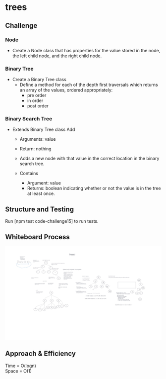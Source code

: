 # trees

## Challenge

### Node

- Create a Node class that has properties for the value stored in the node, the left child node, and the right child node.

### Binary Tree

- Create a Binary Tree class
  - Define a method for each of the depth first traversals which returns an array of the values, ordered appropriately:
    - pre order
    - in order
    - post order

### Binary Search Tree

- Extends Binary Tree class
  Add
  - Arguments: value
  - Return: nothing
  - Adds a new node with that value in the correct location in the binary search tree.

  - Contains
    - Argument: value
    - Returns: boolean indicating whether or not the value is in the tree at least once.

## Structure and Testing

Run [npm test code-challenge15] to run tests.

## Whiteboard Process

<!-- Embedded whiteboard image -->
![Whiteboard](./../images/CC15.jpg)

## Approach & Efficiency

<!-- What approach did you take? Discuss Why. What is the Big O space/time for this approach? -->

Time = O(logn)<br/>
Space = O(1)
